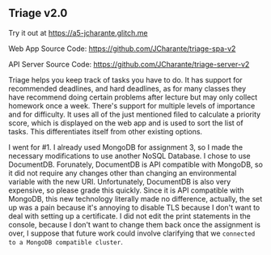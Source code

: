 ## Triage v2.0

Try it out at https://a5-jcharante.glitch.me


Web App Source Code: https://github.com/JCharante/triage-spa-v2

API Server Source Code: https://github.com/JCharante/triage-server-v2

Triage helps you keep track of tasks you have to do. It has support for recommended deadlines, and hard deadlines, as for many classes they have recommend doing certain problems after lecture but may only collect homework once a week. There's support for multiple levels of importance and for difficulty. It uses all of the just mentioned filed to calculate a priority score, which is displayed on the web app and is used to sort the list of tasks. This differentiates itself from other existing options.

I went for #1. I already used MongoDB for assignment 3, so I made the necessary modifications to use another NoSQL Database. I chose to use DocumentDB. Forunately, DocumentDB is API compatible with MongoDB, so it did not require any changes other than changing an environmental variable with the new URI. Unfortunately, DocumentDB is also very expensive, so please grade this quickly. Since it is API compatible with MongoDB, this new technology literally made no difference, actually, the set up was a pain because it's annoying to disable TLS because I don't want to deal with setting up a certificate. I did not edit the print statements in the console, because I don't want to change them back once the assignment is over, I suppose that future work could involve clarifying that we `connected to a MongoDB compatible cluster`.
